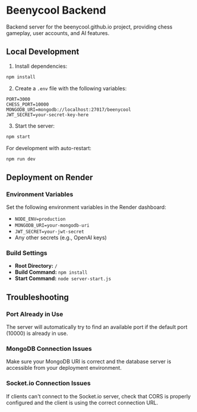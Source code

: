 # Beenycool Backend

Backend server for the beenycool.github.io project, providing chess gameplay, user accounts, and AI features.

## Local Development

1. Install dependencies:
```bash
npm install
```

2. Create a `.env` file with the following variables:
```
PORT=3000
CHESS_PORT=10000
MONGODB_URI=mongodb://localhost:27017/beenycool
JWT_SECRET=your-secret-key-here
```

3. Start the server:
```bash
npm start
```

For development with auto-restart:
```bash
npm run dev
```

## Deployment on Render

### Environment Variables

Set the following environment variables in the Render dashboard:

- `NODE_ENV=production`
- `MONGODB_URI=your-mongodb-uri`
- `JWT_SECRET=your-jwt-secret`
- Any other secrets (e.g., OpenAI keys)

### Build Settings

- **Root Directory:** `/`
- **Build Command:** `npm install`
- **Start Command:** `node server-start.js`

## Troubleshooting

### Port Already in Use

The server will automatically try to find an available port if the default port (10000) is already in use.

### MongoDB Connection Issues

Make sure your MongoDB URI is correct and the database server is accessible from your deployment environment.

### Socket.io Connection Issues

If clients can't connect to the Socket.io server, check that CORS is properly configured and the client is using the correct connection URL. 
